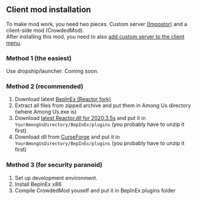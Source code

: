 ## Client mod installation
To make mod work, you need two pieces. Custom server [(Impostor)](https://github.com/CrowdedMods/CrowdedMod/tree/master-refactor/docs/ServerInstallation.md) and a client-side mod (CrowdedMod).
<br/>After installing this mod, you need to also [add custom server to the client menu](https://github.com/CrowdedMods/CrowdedMod/tree/master-refactor/docs/ServerSelection.md).
### Method 1 (the easiest)
Use dropship/launcher. Coming soon.
<!-- ### Method 2 (recommended) --> 
<!-- 1. Download zip from [releases](https://github.com/CrowdedMods/CrowdedMod/releases) -->
<!-- 2. Open your Downloads folder and double click the zip file -->
<!-- 3. Select all files (Ctrl+A) and copy them (Ctrl+C) -->
<!-- 4. Open Steam library, select Among Us. Click Settings (gear icon) > Manage > Browse local files -->
<!-- 5. A window should open. Paste files here (Ctrl+V) -->
<!-- 6. Start Among Us **from  Steam**. Not from toolbar or shortcut or search -->
<!-- 7. After Among Us started, in the left upper corner there should be CrowdedMod version information displayed -->
### Method 2 (recommended)
1. Download latest [BepInEx (Reactor fork)](https://github.com/NuclearPowered/BepInEx/releases)
2. Extract all files from zipped archive and put them in Among Us directory (where Among Us.exe is)
3. Download [latest Reactor.dll for 2020.3.5s](https://nightly.link/NuclearPowered/Reactor/workflows/main/master) and put it in `YourAmongUsDirectory/BepInEx/plugins` (you probably have to unzip it first)
4. Download dll from [CurseForge](https://www.curseforge.com/among-us/all-mods/crowdedmod/files) and put it in `YourAmongUsDirectory/BepInEx/plugins` (you probably have to unzip it first)

### Method 3 (for security paranoid)
1. Set up development environment.
2. Install BepInEx x86
3. Compile CrowdedMod youself and put it in BepInEx plugins folder

